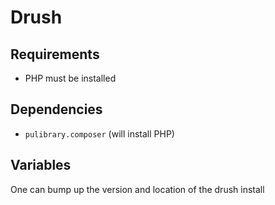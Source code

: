 # Drush

## Requirements

- PHP must be installed

## Dependencies

- `pulibrary.composer` (will install PHP)

## Variables

One can bump up the version and location of the drush install
